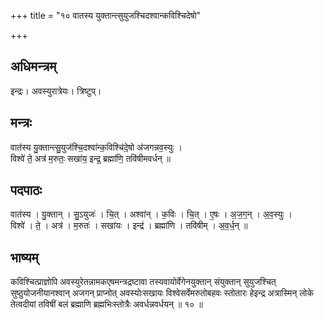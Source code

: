 +++
title = "१० वातस्य युक्तान्त्सुयुजश्चिदश्वान्कविश्चिदेषो"

+++
## अधिमन्त्रम्
इन्द्रः। अवस्युरात्रेयः। त्रिष्टुप्।

## मन्त्रः
वात॑स्य यु॒क्तान्त्सु॒युज॑श्चि॒दश्वा॑न्क॒विश्चि॑दे॒षो अ॑जगन्नव॒स्युः ।  
विश्वे॑ ते॒ अत्र॑ म॒रुतः॒ सखा॑य॒ इन्द्र॒ ब्रह्मा॑णि॒ तवि॑षीमवर्धन् ॥

## पदपाठः
वात॑स्य । यु॒क्तान् । सु॒ऽयुजः॑ । चि॒त् । अश्वा॑न् । क॒विः । चि॒त् । ए॒षः । अ॒ज॒ग॒न् । अ॒व॒स्युः ।  
विश्वे॑ । ते॒ । अत्र॑ । म॒रुतः॑ । सखा॑यः । इन्द्र॑ । ब्रह्मा॑णि । तवि॑षीम् । अ॒व॒र्ध॒न् ॥

## भाष्यम्
कविश्चित्प्राज्ञोपि अवस्युरेतन्नामकएषमन्त्रद्रष्टावा तस्यवायोर्वेगेनयुक्तान् संयुक्तान् सुयुजश्चित् सुष्ठुयोजनीयानश्वान् अजगन् प्राप्नोत् अवस्योःसखायः विश्वेसर्वेमरुतोबहवः स्तोतारः हेइन्द्र अत्रास्मिन् लोके तेत्वदीयां तविषीं बलं ब्रह्माणि ब्रह्मभिःस्तोत्रैः अवर्धन्नवर्धयन् ॥ १० ॥